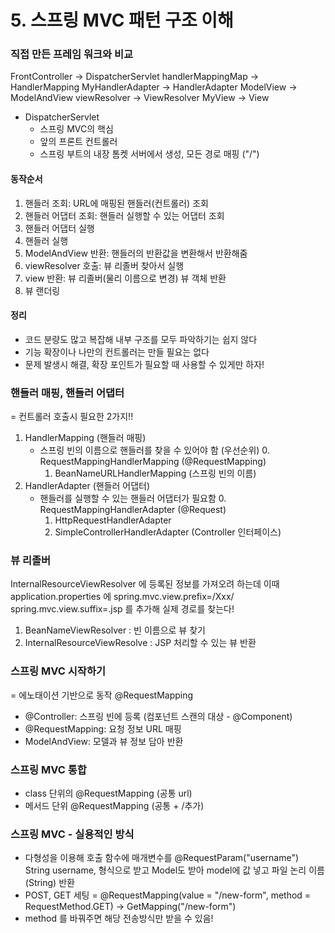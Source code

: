# 5. 스프링 MVC 패턴 구조 이해

### 직접 만든 프레임 워크와 비교
FrontController -> DispatcherServlet 
handlerMappingMap -> HandlerMapping 
MyHandlerAdapter -> HandlerAdapter 
ModelView -> ModelAndView 
viewResolver -> ViewResolver
MyView -> View

- DispatcherServlet
	- 스프링 MVC의 핵심
	- 앞의 프론트 컨트롤러
	- 스프링 부트의 내장 톰켓 서버에서 생성, 모든 경로 매핑 ("/")

 
#### 동작순서

1. 핸들러 조회: URL에 매핑된 핸들러(컨트롤러) 조회
2. 핸들러 어댑터 조회: 핸들러 실행할 수 있는 어댑터 조회
3. 핸들러 어댑터 실행
4. 핸들러 실행
5. ModelAndView 반환: 핸들러의 반환값을 변환해서 반환해줌
6. viewResolver 호출: 뷰 리졸버 찾아서 실행
7. view 반환: 뷰 리졸버(물리 이름으로 변경) 뷰 객체 반환
8. 뷰 랜더링
#### 정리

- 코드 분량도 많고 복잡해 내부 구조를 모두 파악하기는 쉽지 않다
- 기능 확장이나 나만의 컨트롤러는 만들 필요는 없다
- 문제 발생시 해결, 확장 포인트가 필요할 때 사용할 수 있게만 하자!

### 핸들러 매핑, 핸들러 어댑터
= 컨트롤러 호출시 필요한 2가지!!
1. HandlerMapping (핸들러 매핑)
	- 스프링 빈의 이름으로 핸들러를 찾을 수 있어야 함 (우선순위)
		0. RequestMappingHandlerMapping (@RequestMapping)
		1. BeanNameURLHandlerMapping (스프링 빈의 이름)
1.  HandlerAdapter (핸들러 어댑터)
	- 핸들러를 실행할 수 있는 핸들러 어댑터가 필요함
		0. RequestMappingHandlerAdapter (@Request)
		1. HttpRequestHandlerAdapter
		2. SimpleControllerHandlerAdapter (Controller 인터페이스)

### 뷰 리졸버
InternalResourceViewResolver 에 등록된 정보를 가져오려 하는데 이때
application.properties 에 
spring.mvc.view.prefix=/Xxx/
spring.mvc.view.suffix=.jsp
를 추가해 실제 경로를 찾는다!
1. BeanNameViewResolver : 빈 이름으로 뷰 찾기
2. InternalResourceViewResolve : JSP 처리할 수 있는 뷰 반환

### 스프링 MVC 시작하기
= 에노태이션 기반으로 동작 @RequestMapping
- @Controller: 스프링 빈에 등록 (컴포넌트 스캔의 대상  - @Component)
- @RequestMapping: 요청 정보 URL 매핑
- ModelAndView: 모델과 뷰 정보 담아 반환

### 스프링 MVC 통합
- class 단위의 @RequestMapping (공통 url)
- 메서드 단위 @RequestMapping (공통 + /추가)

### 스프링 MVC - 실용적인 방식
- 다형성을 이용해 호출 함수에 매개변수를 @RequestParam("username") String username, 형식으로 받고 Model도 받아 model에 값 넣고 파일 논리 이름 (String) 반환
- POST, GET 세팅 = @RequestMapping(value = "/new-form", method = RequestMethod.GET) -> GetMapping("/new-form")
- method 를 바꿔주면 해당 전송방식만 받을 수 있음!
